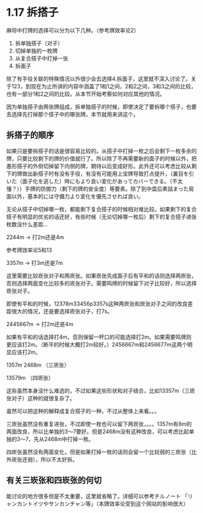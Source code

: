 # 1.17 拆搭子
麻将中打牌的选择可以分为以下几种。（参考牌效率论2）

1. 拆单独搭子（对子）
2. 切掉单独的一枚牌
3. 从复合搭子中打掉一张
4. 拆面子

除了有手役关联的特殊情况以外很少会去选择4.拆面子，这里就不深入讨论了。关于123，到现在为止所讲的内容中涵盖了1和1之间，2和2之间，3和3之间的比较，也有一部分1和2之间的比较。从本节开始考察如何对应其他的情况。

因为单独搭子由两张牌组成，拆单独搭子的时候，即使决定了要拆哪个搭子，也要去选择先打掉那个搭子中的哪张牌。本节就用来讲这个。

## 拆搭子的顺序

如果只是要拆搭子的话是很容易比较的。从搭子中打掉一枚之后会剩下一枚多余的牌，只要比较剩下的牌的价值就行了。所以除了不再需要新的面子的时候以外，把愚形搭子的外侧切掉留下内侧的牌，期待以后变成好形。此外还可以考虑比较从剩下的牌做出新搭子时有没有手役，有没有可能用上宝牌导致打点提升，（裏目を引いた（面子化を逃した）時にもより良い変化があってカバーできる。（不太懂？））手牌的防御力（剩下的牌的安全度）等要素。除了到中盘后煮詰まった局面以外，基本的には守備力より変化を優先させれば良い。

无论从搭子中切掉哪一枚，都能剩下复合搭子的时候相对难比较。如果剩下的复合搭子有明显的优劣的话还好，有些时候（无论切掉哪一枚后）剩下的复合搭子进张枚数没什么差距...

2244m → 打2m还是4m

参考牌效率论5和13

3357m → 打3m还是7m

这里需要比较崁张对子和两崁张。如果崁张先成面子后有平和的话则选择两崁张，否则选择两面变化比较多的崁张对子。需要鸣牌的时候留下对子比较好，所以选择崁张对子。

即使有平和的时候，12378m33456p3357s这种两崁张和崁张对子之间的改良差距很大的情况，还是要选择崁张对子，打7s。

2445667m → 打2m还是4m

如果有平和的话选择打4m，否则保留一杯口的可能选择打2m。如果需要鸣牌则更应该打2m。（断平的时候大概打2m较好。）2456667m和2456677m这两个明显应该打2m。

1357m 2468m （三崁张）

13579m （四崁张）

这些虽然本身没什么难选的，不过如果这些形状和对子结合，比如13357m（三崁张对子）这种的就很复杂了。

虽然可以把这种的解释成复合搭子的一种，不过从整体上来看。。。

三崁张虽然没有重复进张，不过即使一枚也可以留下两崁张，。。。1357m有8m的两面改良，所以比单独的3～7要好。但是2468m没有这种改良，可以考虑比起单独的3～7，先从2468m中打掉一枚。

四崁张虽然没有两面变化，但是如果打掉一枚的话则会留一个比较弱的三崁张（比外崁张还弱），所以不太好拆。

## 有关三崁张和四崁张的何切

能讨论的地方很多但是不太重要，这里就省略了。详细可以参考チルノート 「リャンカントイツやサンカンチャン等」（本牌效率论受到这个网站的影响很大）
